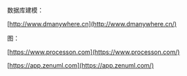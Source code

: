 数据库建模：

[http://www.dmanywhere.cn](http://www.dmanywhere.cn/)

图：

[https://www.processon.com](https://www.processon.com/)

[https://app.zenuml.com](https://app.zenuml.com/)​​​​​​​

